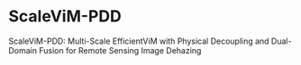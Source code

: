 # ScaleViM-PDD
ScaleViM-PDD: Multi-Scale EfficientViM with Physical Decoupling and Dual-Domain Fusion for Remote Sensing Image Dehazing
